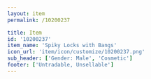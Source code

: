 ```yaml
---
layout: item
permalink: /10200237

title: Item
id: '10200237'
item_name: 'Spiky Locks with Bangs'
icon_url: 'item/icon/customize/10200237.png'
sub_header: ['Gender: Male', 'Cosmetic']
footer: ['Untradable, Unsellable']
---
```

